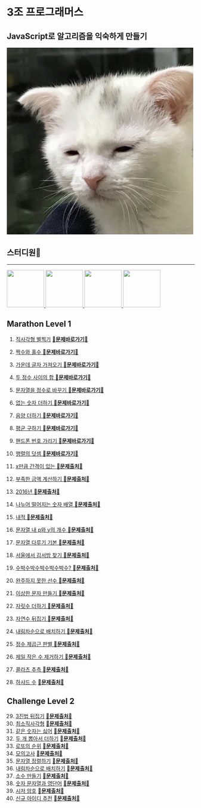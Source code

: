 # 3조 프로그래머스

## JavaScript로 알고리즘을 익숙하게 만들기

<img src="/image/uu.png" width="500" height="500"/>

## 스터디원🤔

---

<a href="https://github.com/nonjk2" >
    <img src="https://github.com/nonjk2.png" width="100" height="100"/>
</a>
<a href="https://github.com/khu107" >
    <img src="https://github.com/khu107.png" width="100" height="100"/>
</a>
<a href="https://github.com/soolovepat" >
    <img src="https://github.com/soolovepat.png" width="100" height="100"/>
</a>
<a href="https://github.com/miinxxi" >
    <img src="https://github.com/miinxxi.png" width="100" height="100"/>
</a>

## Marathon Level 1

1. [직사각형 별찍기](marathon_Lv0/01/README.md) [🔗**문제바로가기**🔗](https://programmers.co.kr/learn/courses/30/lessons/12969)
2. [짝수와 홀수 ](marathon_Lv0/02/README.md) [🔗**문제바로가기**🔗](https://programmers.co.kr/learn/courses/30/lessons/12937)
3. [가운데 글자 가져오기 ](marathon_Lv0/03/README.md) [🔗**문제바로가기**🔗](https://programmers.co.kr/learn/courses/30/lessons/12903)
4. [두 정수 사이의 합 ](marathon_Lv0/04/README.md) [🔗**문제바로가기**🔗](https://programmers.co.kr/learn/courses/30/lessons/12912)
5. [문자열을 정수로 바꾸기 ](marathon_Lv0/05/README.md) [🔗**문제바로가기**🔗](https://programmers.co.kr/learn/courses/30/lessons/12925)
6. [없는 숫자 더하기 ](marathon_Lv0/06/README.md) [🔗**문제바로가기**🔗](https://programmers.co.kr/learn/courses/30/lessons/86051)
7. [음양 더하기 ](marathon_Lv0/07/README.md) [🔗**문제바로가기**🔗](https://programmers.co.kr/learn/courses/30/lessons/76501)
8. [평균 구하기 ](marathon_Lv0/08/README.md) [🔗**문제바로가기**🔗](https://programmers.co.kr/learn/courses/30/lessons/12944)
9. [핸드폰 번호 가리기 ](marathon_Lv0/09/README.md) [🔗**문제바로가기**🔗](https://programmers.co.kr/learn/courses/30/lessons/12948)
10. [ 행렬의 덧셈 ](marathon_Lv0/10/README.md) [🔗**문제바로가기**🔗](https://programmers.co.kr/learn/courses/30/lessons/12950)
11. [ x만큼 간격이 있는 ](marathon_Lv0/11/README.md) [**🔗문제출처🔗**](https://programmers.co.kr/learn/courses/30/lessons/12954)
12. [ 부족한 금액 계산하기 ](marathon_Lv0/12/README.md) [**🔗문제출처🔗**](https://programmers.co.kr/learn/courses/30/lessons/82612)
13. [ 2016년 ](marathon_Lv0/13/README.md) [**🔗문제출처🔗**](https://programmers.co.kr/learn/courses/30/lessons/12901)
14. [ 나누어 떨어지는 숫자 배열 ](marathon_/README.md)[**🔗문제출처🔗**](https://programmers.co.kr/learn/courses/30/lessons/12910)
15. [ 내적 ](marathon_Lv0/15/README.md) [**🔗문제출처🔗**](https://programmers.co.kr/learn/courses/30/lessons/70128)
16. [ 문자열 내 p와 y의 개수 ](marathon_Lv0/README.md)[**🔗문제출처🔗**](https://programmers.co.kr/learn/courses/30/lessons/12916)
17. [ 문자열 다루기 기본 ](marathon_Lv0/17/README.md)[**🔗문제출처🔗**](https://programmers.co.kr/learn/courses/30/lessons/12918)
18. [ 서울에서 김서방 찾기 ](marathon_Lv0/18/README.md)[**🔗문제출처🔗**](https://programmers.co.kr/learn/courses/30/lessons/12919)
19. [ 수박수박수박수박수박수? ](marathon_Lv0/19/README.md)[**🔗문제출처🔗**](https://programmers.co.kr/learn/courses/30/lessons/12922)

20. [ 완주하지 못한 선수 ](marathon_Lv0/20/README.md) [**🔗문제출처🔗**](https://programmers.co.kr/learn/courses/30/lessons/42576)
21. [ 이상한 문자 만들기 ](marathon_Lv0/21/README.md) [**🔗문제출처🔗**](https://programmers.co.kr/learn/courses/30/lessons/12930)
22. [ 자릿수 더하기 ](marathon_Lv0/22/README.md) [**🔗문제출처🔗**](https://programmers.co.kr/learn/courses/30/lessons/12931)
23. [ 자연수 뒤집기 ](marathon_Lv0/23/README.md) [**🔗문제출처🔗**](https://programmers.co.kr/learn/courses/30/lessons/12932)
24. [ 내림차순으로 배치하기 ](marathon_Lv0/24/README.md) [**🔗문제출처🔗**](https://programmers.co.kr/learn/courses/30/lessons/12933)
25. [ 정수 제곱근 판별 ](marathon_Lv0/25/README.md) [**🔗문제출처🔗**](https://programmers.co.kr/learn/courses/30/lessons/12934)
26. [ 제일 작은 수 제거하기 ](marathon_Lv0/26/README.md) [**🔗문제출처🔗**](https://programmers.co.kr/learn/courses/30/lessons/12935)
27. [ 콜라츠 추측 ](marathon_Lv0/27/README.md) [**🔗문제출처🔗**](https://programmers.co.kr/learn/courses/30/lessons/12943)
28. [ 하샤드 수](marathon_Lv0/28/README.md) [**🔗문제출처🔗**](https://programmers.co.kr/learn/courses/30/lessons/12947)

## Challenge Level 2

29. [3진법 뒤집기](challenge/29/README.md) [**🔗문제출처🔗**](https://programmers.co.kr/learn/courses/30/lessons/68935)
30. [최소직사각형](challenge/30/README.md) [**🔗문제출처🔗**](https://programmers.co.kr/learn/courses/30/lessons/86491)
31. [같은 숫자는 싫어](challenge/31/README.md) [**🔗문제출처🔗**](https://programmers.co.kr/learn/courses/30/lessons/12906)
32. [두 개 뽑아서 더하기](challenge/32/README.md) [**🔗문제출처🔗**](https://programmers.co.kr/learn/courses/30/lessons/68644)
33. [로또의 순위](challenge/33/README.md) [**🔗문제출처🔗**](https://programmers.co.kr/learn/courses/30/lessons/77484)
34. [모의고사](challenge/34/README.md) [**🔗문제출처🔗**](https://programmers.co.kr/learn/courses/30/lessons/42840)
35. [문자열 정렬하기](challenge/35/README.md) [**🔗문제출처🔗**](https://programmers.co.kr/learn/courses/30/lessons/12915)
36. [내림차순으로 배치하기](challenge/36/README.md) [**🔗문제출처🔗**](https://programmers.co.kr/learn/courses/30/lessons/12917)
37. [소수 만들기](challenge/37/README.md) [**🔗문제출처🔗**](https://programmers.co.kr/learn/courses/30/lessons/12977)
38. [숫자 문자열과 영단어](challenge/38/README.md) [**🔗문제출처🔗**](https://programmers.co.kr/learn/courses/30/lessons/81301)
39. [시저 암호](challenge/39/README.md) [**🔗문제출처🔗**](https://programmers.co.kr/learn/courses/30/lessons/12926)
40. [신규 아이디 추천](challenge/40/README.md) [**🔗문제출처🔗**](https://programmers.co.kr/learn/courses/30/lessons/72410)
